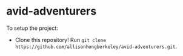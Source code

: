 # avid-adventurers

To setup the project: 
- Clone this repository! Run `git clone https://github.com/allisonhongberkeley/avid-adventurers.git`.
